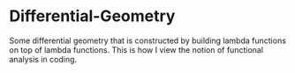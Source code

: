 # Differential-Geometry
Some differential geometry that is constructed by building lambda functions on top of lambda functions.  This is how I view the notion of functional analysis in coding.
